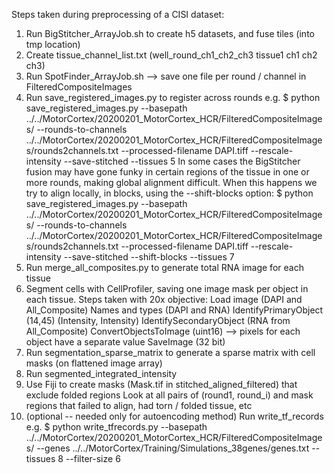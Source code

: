 Steps taken during preprocessing of a CISI dataset:

1. Run BigStitcher_ArrayJob.sh to create h5 datasets, and fuse tiles (into tmp location)
2. Create tissue_channel_list.txt (well_round_ch1_ch2_ch3 tissue1 ch1 ch2 ch3)
3. Run SpotFinder_ArrayJob.sh --> save one file per round / channel in FilteredCompositeImages
4. Run save_registered_images.py to register across rounds
		e.g. $ python save_registered_images.py --basepath ../../MotorCortex/20200201_MotorCortex_HCR/FilteredCompositeImages/ --rounds-to-channels ../../MotorCortex/20200201_MotorCortex_HCR/FilteredCompositeImages/rounds2channels.txt --processed-filename DAPI.tiff --rescale-intensity --save-stitched --tissues 5
		In some cases the BigStitcher fusion may have gone funky in certain regions of the tissue in one or more rounds, making global alignment difficult. When this happens we try to align locally, in blocks, using the --shift-blocks option:
		$ python save_registered_images.py --basepath ../../MotorCortex/20200201_MotorCortex_HCR/FilteredCompositeImages/ --rounds-to-channels ../../MotorCortex/20200201_MotorCortex_HCR/FilteredCompositeImages/rounds2channels.txt --processed-filename DAPI.tiff --rescale-intensity --save-stitched --shift-blocks --tissues 7
5. Run merge_all_composites.py to generate total RNA image for each tissue
6. Segment cells with CellProfiler, saving one image mask per object in each tissue. Steps taken with 20x objective:
		Load image (DAPI and All_Composite)
		Names and types (DAPI and RNA)
		IdentifyPrimaryObject (14,45) (Intensity, Intensity)
		IdentifySecondaryObject (RNA from All_Composite)
		ConvertObjectsToImage (uint16) --> pixels for each object have a separate value
		SaveImage (32 bit)
7. Run segmentation_sparse_matrix to generate a sparse matrix with cell masks (on flattened image array)
8. Run segmented_integrated_intensity
9. Use Fiji to create masks (Mask.tif in stitched_aligned_filtered) that exclude folded regions
		Look at all pairs of (round1, round_i) and mask regions that failed to align, had torn / folded tissue, etc
9. (optional -- needed only for autoencoding method) Run write_tf_records
		e.g. $ python write_tfrecords.py --basepath ../../MotorCortex/20200201_MotorCortex_HCR/FilteredCompositeImages/ --genes ../../MotorCortex/Training/Simulations_38genes/genes.txt --tissues 8 --filter-size 6
